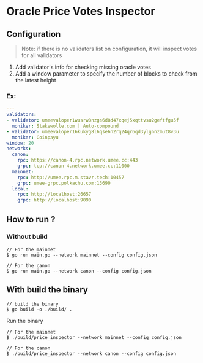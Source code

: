 # Oracle Price Votes Inspector


## Configuration 

> Note: if there is no validators list on configuration, it will inspect votes for all validators 

1. Add validator's info for checking missing oracle votes
2. Add a window parameter to specify the number of blocks to check from the latest height

### Ex: 
```yaml
---
validators:
- validator: umeevaloper1wusrw8nzgs6d8d47xqej5xqttvsu2geftfgu5f
  moniker: Stakewolle.com | Auto-compound
- validator: umeevaloper16kukyg8l6qse6n2rq24qr6qd3ylgnnzmut8v3u
  moniker: Coinpayu
window: 20
networks:
  canon:
    rpc: https://canon-4.rpc.network.umee.cc:443
    grpc: tcp://canon-4.network.umee.cc:11000
  mainnet:
    rpc: http://umee.rpc.m.stavr.tech:10457
    grpc: umee-grpc.polkachu.com:13690
  local:
    rpc: http://localhost:26657
    grpc: http://localhost:9090


``````

## How to run ? 

### Without build
```
// For the mainnet
$ go run main.go --network mainnet --config config.json

// For the canon
$ go run main.go --network canon --config config.json
```

## With build the binary 
```
// build the binary
$ go build -o ./build/ . 
```
Run the binary 
```
// For the mainnet
$ ./build/price_inspector --network mainnet --config config.json

// For the canon
$ ./build/price_inspector --network canon --config config.json
```
